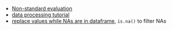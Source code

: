 - [Non-standard evaluation](https://cran.r-project.org/web/packages/lazyeval/vignettes/lazyeval.html)
- [data processing tutorial](https://r4ds.had.co.nz/pipes.html)
- [replace values while NAs are in dataframe](https://stackoverflow.com/questions/23396279/when-trying-to-replace-values-missing-values-are-not-allowed-in-subscripted-as#23396731), `is.na()` to filter NAs
